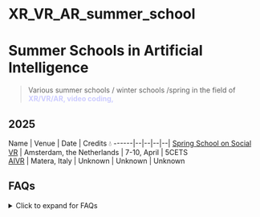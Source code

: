 # XR_VR_AR_summer_school
# Summer Schools in Artificial Intelligence 
> Various summer schools / winter schools /spring in the field of <span style="color: #CCCCFF;font-weight:bold">XR/VR/AR, video coding, </span>

## 2025
Name | Venue | Date | Credits :droplet:
------|--|--|--|--|
[Spring School on Social VR]([https://www.dis.cwi.nl/spring-school/]) | Amsterdam, the Netherlands | 7-10, April | 5CETS  
[AIVR](https://xrsalento.it/xrsalento2024/xrai-summer-school-2024/index.html) | Matera, Italy | Unknown | Unknown | Unknown

## FAQs
<details>
      <summary>Click to expand for FAQs</summary>

> How can I contribute to the list?
- You may create a pull request
> What contents can I add?
- You may add summer school that you are organiaing/co-organizing or add any other related summer school that you wish to share with the community. 

> What inspired this list?
- The repo takes an inspiration from the awesome-mlss repo. 
> Does the list include the same summer schools as available on awesome-mlss repo?
- No. However, some of the enteries in the lists may overlap. The purpose is to share the opportunities with the community and aspiring AI researchers/engineers, data scientists.  

</details>
